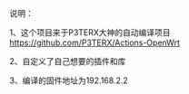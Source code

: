 说明：

1、这个项目来于P3TERX大神的自动编译项目 https://github.com/P3TERX/Actions-OpenWrt

2、自定义了自己想要的插件和库

3、编译的固件地址为192.168.2.2
